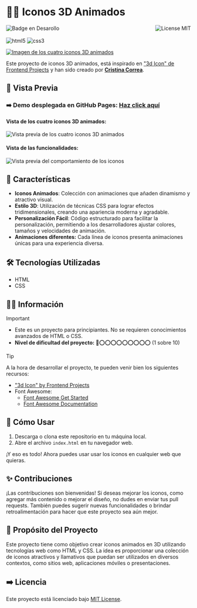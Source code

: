 # 🧊🍋 Iconos 3D Animados
![Badge en Desarollo](https://img.shields.io/badge/STATUS-FINALIZADO-violet)
<img align="right" alt="License MIT" src="https://img.shields.io/badge/LICENSE-MIT-green" /> <br/><br/>
<img alt="html5" src="https://img.shields.io/badge/-HTML5-E34F26?style=flat-square&logo=html5&logoColor=white" />
<img alt="css3" src="https://img.shields.io/badge/-CSS3-1572B6?style=flat-square&logo=css3&logoColor=white" />

[![Imagen de los cuatro iconos 3D animados](https://github.com/CrisCorreaS/animated-3d-icons/blob/main/img/visualizaci%C3%B3n/iconos-vista.png)](https://criscorreas.github.io/animated-3d-icons/)

Este proyecto de iconos 3D animados, está inspirado en ["3d Icon" de Frontend Projects](https://frontendsprojects.com/3d-icon/) y han sido creado por **[Cristina Correa](https://www.linkedin.com/in/cristina-correa-segade/)**.

## 👀 Vista Previa

### ➡️ **Demo desplegada en GitHub Pages:** **[Haz click aquí](https://criscorreas.github.io/animated-3d-icons/)**

#### Vista de los cuatro iconos 3D animados:
![Vista previa de los cuatro iconos 3D animados](https://github.com/CrisCorreaS/animated-3d-icons/blob/main/img/visualizaci%C3%B3n/iconos-vista.png)

#### Vista de las funcionalidades:
![Vista previa del comportamiento de los iconos](https://github.com/CrisCorreaS/animated-3d-icons/blob/main/video/features.gif)

## 🌱 Características

- **Iconos Animados**: Colección con animaciones que añaden dinamismo y atractivo visual.
- **Estilo 3D**: Utilización de técnicas CSS para lograr efectos tridimensionales, creando una apariencia moderna y agradable.
- **Personalización Fácil**: Código estructurado para facilitar la personalización, permitiendo a los desarrolladores ajustar colores, tamaños y velocidades de animación.
- **Animaciones diferentes:** Cada línea de iconos presenta animaciones únicas para una experiencia diversa.

## 🛠️ Tecnologías Utilizadas

- HTML
- CSS

## 🔎💡 Información
> [!IMPORTANT]
> - Este es un proyecto para principiantes. No se requieren conocimientos avanzados de HTML o CSS.
> - **Nivel de dificultad del proyecto:** 🔴⭕⭕⭕⭕⭕⭕⭕⭕⭕ (1 sobre 10)

> [!TIP]
> A la hora de desarrollar el proyecto, te pueden venir bien los siguientes recursos:
> - ["3d Icon" by Frontend Projects](https://frontendsprojects.com/3d-icon/)
> - Font Awesome:
>    - [Font Awesome Get Started](https://fontawesome.com/docs/web/setup/get-started)
>    - [Font Awesome Documentation](https://fontawesome.com/v5/docs/web/reference-icons/)


## 📓 Cómo Usar

1. Descarga o clona este repositorio en tu máquina local.
2. Abre el archivo `index.html` en tu navegador web.

¡Y eso es todo! Ahora puedes usar usar los iconos en cualquier web que quieras.

## ✨ Contribuciones

¡Las contribuciones son bienvenidas! Si deseas mejorar los iconos, como agregar más contenido o mejorar el diseño, no dudes en enviar tus pull requests. También puedes sugerir nuevas funcionalidades o brindar retroalimentación para hacer que este proyecto sea aún mejor.

## 🎯 Propósito del Proyecto

Este proyecto tiene como objetivo crear iconos animados en 3D utilizando tecnologías web como HTML y CSS. La idea es proporcionar una colección de iconos atractivos y llamativos que puedan ser utilizados en diversos contextos, como sitios web, aplicaciones móviles o presentaciones.

## ➡️ Licencia
Este proyecto está licenciado bajo [MIT License](https://opensource.org/license/mit/).
